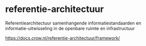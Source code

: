 # referentie-architectuur
Referentiearchitectuur samenhangende informatiestandaarden en informatie-uitwisseling in de openbare ruimte en infrastructuur


https://docs.crow.nl/referentie-architectuur/framework/
